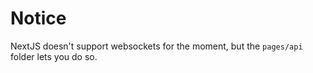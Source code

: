 # Notice

NextJS doesn't support websockets for the moment, but the `pages/api` folder lets you do so.
